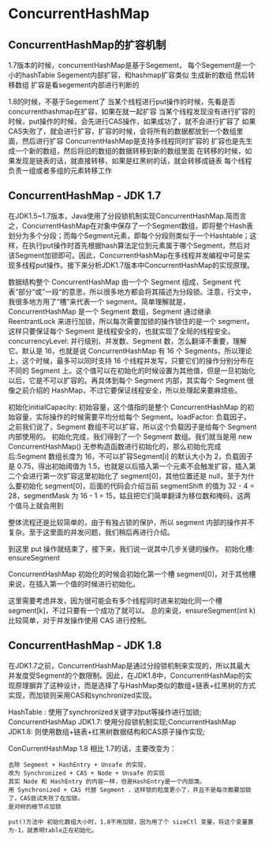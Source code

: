 ConcurrentHashMap
===

ConcurrentHashMap的扩容机制
---

1.7版本的时候，concurrentHashMap是基于Segement，
每个Segement是一个小的hashTable
Segement内部扩容，和hashmap扩容类似
生成新的数组 然后转移数组
扩容是看segement内部进行判断的

1.8的时候，不基于Segement了
当某个线程进行put操作的时候，先看是否concurrenthashmap在扩容，如果在就一起扩容
当某个线程发现没有进行扩容的时候，put操作的时候，会先进行CAS操作，如果成功了，就不会进行扩容了
如果CAS失败了，就会进行扩容，扩容的时候，会将所有的数据都放到一个数组里面，然后进行扩容
ConcurrentHashMap是支持多线程同时扩容的
扩容也是先生成一个新的数组，然后将旧的数组的数据转移到新的数组里面
在转移的时候，如果发现是链表的话，就直接转移，如果是红黑树的话，就会转移成链表
每个线程负责一组或者多组的元素转移工作

ConcurrentHashMap - JDK 1.7
----

在JDK1.5~1.7版本，Java使用了分段锁机制实现ConcurrentHashMap.简而言之，ConcurrentHashMap在对象中保存了一个Segment数组，即将整个Hash表划分为多个分段；而每个Segment元素，即每个分段则类似于一个Hashtable；这样，在执行put操作时首先根据hash算法定位到元素属于哪个Segment，然后对该Segment加锁即可。因此，ConcurrentHashMap在多线程并发编程中可是实现多线程put操作。接下来分析JDK1.7版本中ConcurrentHashMap的实现原理。

数据结构整个 ConcurrentHashMap 由一个个 Segment 组成，Segment 代表”部分“或”一段“的意思，所以很多地方都会将其描述为分段锁。注意，行文中，我很多地方用了“槽”来代表一个 segment。简单理解就是，ConcurrentHashMap 是一个 Segment 数组，Segment 通过继承 ReentrantLock 来进行加锁，所以每次需要加锁的操作锁住的是一个 segment，这样只要保证每个 Segment 是线程安全的，也就实现了全局的线程安全。
concurrencyLevel: 并行级别、并发数、Segment 数，怎么翻译不重要，理解它。默认是 16，也就是说 ConcurrentHashMap 有 16 个 Segments，所以理论上，这个时候，最多可以同时支持 16 个线程并发写，只要它们的操作分别分布在不同的 Segment 上。这个值可以在初始化的时候设置为其他值，但是一旦初始化以后，它是不可以扩容的。再具体到每个 Segment 内部，其实每个 Segment 很像之前介绍的 HashMap，不过它要保证线程安全，所以处理起来要麻烦些。

初始化initialCapacity: 初始容量，这个值指的是整个 ConcurrentHashMap 的初始容量，实际操作的时候需要平均分给每个 Segment。loadFactor: 负载因子，之前我们说了，Segment 数组不可以扩容，所以这个负载因子是给每个 Segment 内部使用的。
初始化完成，我们得到了一个 Segment 数组。我们就当是用 new ConcurrentHashMap() 无参构造函数进行初始化的，那么初始化完成后:Segment 数组长度为 16，不可以扩容Segment[i] 的默认大小为 2，负载因子是 0.75，得出初始阈值为 1.5，也就是以后插入第一个元素不会触发扩容，插入第二个会进行第一次扩容这里初始化了 segment[0]，其他位置还是 null，至于为什么要初始化 segment[0]，后面的代码会介绍当前 segmentShift 的值为 32 - 4 = 28，segmentMask 为 16 - 1 = 15，姑且把它们简单翻译为移位数和掩码，这两个值马上就会用到

整体流程还是比较简单的，由于有独占锁的保护，所以 segment 内部的操作并不复杂。至于这里面的并发问题，我们稍后再进行介绍。

到这里 put 操作就结束了，接下来，我们说一说其中几步关键的操作。
初始化槽: ensureSegment

ConcurrentHashMap 初始化的时候会初始化第一个槽 segment[0]，对于其他槽来说，在插入第一个值的时候进行初始化。

这里需要考虑并发，因为很可能会有多个线程同时进来初始化同一个槽 segment[k]，不过只要有一个成功了就可以。
总的来说，ensureSegment(int k) 比较简单，对于并发操作使用 CAS 进行控制。

ConcurrentHashMap - JDK 1.8
---

在JDK1.7之前，ConcurrentHashMap是通过分段锁机制来实现的，所以其最大并发度受Segment的个数限制。因此，在JDK1.8中，ConcurrentHashMap的实现原理摒弃了这种设计，而是选择了与HashMap类似的数组+链表+红黑树的方式实现，而加锁则采用CAS和synchronized实现。

HashTable : 使用了synchronized关键字对put等操作进行加锁;
ConcurrentHashMap JDK1.7: 使用分段锁机制实现;ConcurrentHashMap JDK1.8: 则使用数组+链表+红黑树数据结构和CAS原子操作实现;

ConCurrentHashMap 1.8 相比 1.7的话，主要改变为：

    去除 Segment + HashEntry + Unsafe 的实现，
    改为 Synchronized + CAS + Node + Unsafe 的实现
    其实 Node 和 HashEntry 的内容一样，但是HashEntry是一个内部类。
    用 Synchronized + CAS 代替 Segment ，这样锁的粒度更小了，并且不是每次都要加锁了，CAS尝试失败了在加锁。
    是对树的根节点加锁

    put()方法中 初始化数组大小时，1.8不用加锁，因为用了个 sizeCtl 变量，将这个变量置为-1，就表明table正在初始化。
